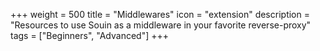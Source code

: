 +++
weight = 500
title = "Middlewares"
icon = "extension"
description = "Resources to use Souin as a middleware in your favorite reverse-proxy"
tags = ["Beginners", "Advanced"]
+++
